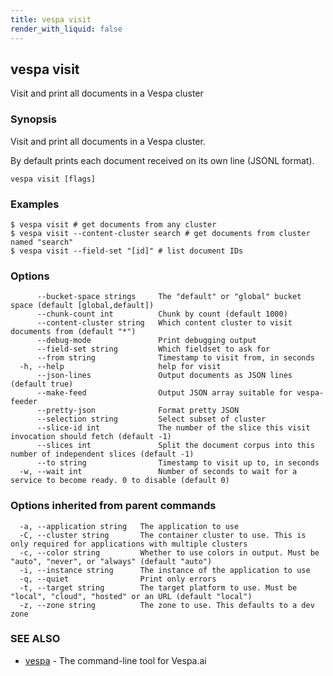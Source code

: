 ```yaml
---
title: vespa visit
render_with_liquid: false
---
```


## vespa visit

Visit and print all documents in a Vespa cluster

### Synopsis

Visit and print all documents in a Vespa cluster.

By default prints each document received on its own line (JSONL format).


```
vespa visit [flags]
```

### Examples

```
$ vespa visit # get documents from any cluster
$ vespa visit --content-cluster search # get documents from cluster named "search"
$ vespa visit --field-set "[id]" # list document IDs

```

### Options

```
      --bucket-space strings     The "default" or "global" bucket space (default [global,default])
      --chunk-count int          Chunk by count (default 1000)
      --content-cluster string   Which content cluster to visit documents from (default "*")
      --debug-mode               Print debugging output
      --field-set string         Which fieldset to ask for
      --from string              Timestamp to visit from, in seconds
  -h, --help                     help for visit
      --json-lines               Output documents as JSON lines (default true)
      --make-feed                Output JSON array suitable for vespa-feeder
      --pretty-json              Format pretty JSON
      --selection string         Select subset of cluster
      --slice-id int             The number of the slice this visit invocation should fetch (default -1)
      --slices int               Split the document corpus into this number of independent slices (default -1)
      --to string                Timestamp to visit up to, in seconds
  -w, --wait int                 Number of seconds to wait for a service to become ready. 0 to disable (default 0)
```

### Options inherited from parent commands

```
  -a, --application string   The application to use
  -C, --cluster string       The container cluster to use. This is only required for applications with multiple clusters
  -c, --color string         Whether to use colors in output. Must be "auto", "never", or "always" (default "auto")
  -i, --instance string      The instance of the application to use
  -q, --quiet                Print only errors
  -t, --target string        The target platform to use. Must be "local", "cloud", "hosted" or an URL (default "local")
  -z, --zone string          The zone to use. This defaults to a dev zone
```

### SEE ALSO

* [vespa](vespa.html)	 - The command-line tool for Vespa.ai

